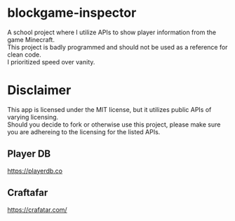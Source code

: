 # blockgame-inspector
A school project where I utilize APIs to show player information from the game Minecraft. <br />
This project is badly programmed and should not be used as a reference for clean code. <br />
I prioritized speed over vanity.

# Disclaimer
This app is licensed under the MIT license, but it utilizes public APIs of varying licensing.  
Should you decide to fork or otherwise use this project, please make sure you are adhereing to the licensing for the listed APIs.  

## Player DB 
https://playerdb.co

## Craftafar
https://crafatar.com/